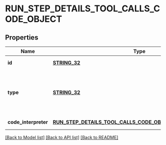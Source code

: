 # RUN_STEP_DETAILS_TOOL_CALLS_CODE_OBJECT

## Properties
Name | Type | Description | Notes
------------ | ------------- | ------------- | -------------
**id** | [**STRING_32**](STRING_32.md) | The ID of the tool call. | [default to null]
**type** | [**STRING_32**](STRING_32.md) | The type of tool call. This is always going to be &#x60;code_interpreter&#x60; for this type of tool call. | [default to null]
**code_interpreter** | [**RUN_STEP_DETAILS_TOOL_CALLS_CODE_OBJECT_CODE_INTERPRETER**](RunStepDetailsToolCallsCodeObject_code_interpreter.md) |  | [default to null]

[[Back to Model list]](../README.md#documentation-for-models) [[Back to API list]](../README.md#documentation-for-api-endpoints) [[Back to README]](../README.md)


